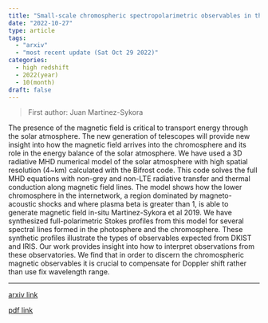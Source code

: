 ```yaml
---
title: "Small-scale chromospheric spectropolarimetric observables in the internetwork from a 3D radiative MHD model"
date: "2022-10-27"
type: article
tags:
  - "arxiv"
  - "most recent update (Sat Oct 29 2022)"
categories:
  - high redshift
  - 2022(year)
  - 10(month)
draft: false
---
```


> First author: Juan Martinez-Sykora

 The presence of the magnetic field is critical to transport energy through
the solar atmosphere. The new generation of telescopes will provide new insight
into how the magnetic field arrives into the chromosphere and its role in the
energy balance of the solar atmosphere. We have used a 3D radiative MHD
numerical model of the solar atmosphere with high spatial resolution (4~km)
calculated with the Bifrost code. This code solves the full MHD equations with
non-grey and non-LTE radiative transfer and thermal conduction along magnetic
field lines. The model shows how the lower chromosphere in the internetwork, a
region dominated by magneto-acoustic shocks and where plasma beta is greater
than 1, is able to generate magnetic field in-situ Martinez-Sykora et al 2019.
We have synthesized full-polarimetric Stokes profiles from this model for
several spectral lines formed in the photosphere and the chromosphere. These
synthetic profiles illustrate the types of observables expected from DKIST and
IRIS. Our work provides insight into how to interpret observations from these
observatories. We find that in order to discern the chromospheric magnetic
observables it is crucial to compensate for Doppler shift rather than use fix
wavelength range.

---
[arxiv link](http://arxiv.org/abs/2210.15150v1)

[pdf link](http://arxiv.org/pdf/2210.15150v1)